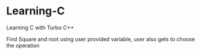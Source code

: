 # Learning-C
Learning C with Turbo C++


Find Square and root using user provided variable, user also gets to choose the operation
